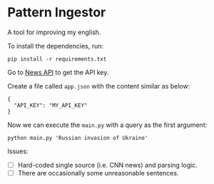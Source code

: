 # Pattern Ingestor

A tool for improving my english.

To install the dependencies, run:

```bash=
pip install -r requirements.txt
```

Go to [News API](https://newsapi.org/) to get the API key.

Create a file called `app.json` with the content similar as below:

```json=
{
  "API_KEY": "MY_API_KEY"
}
```

Now we can execute the `main.py` with a query as the first argument:

```bash=
python main.py 'Russian invasion of Ukraine'
```

Issues:

- [ ] Hard-coded single source (i.e. CNN news) and parsing logic.
- [ ] There are occasionally some unreasonable sentences.
